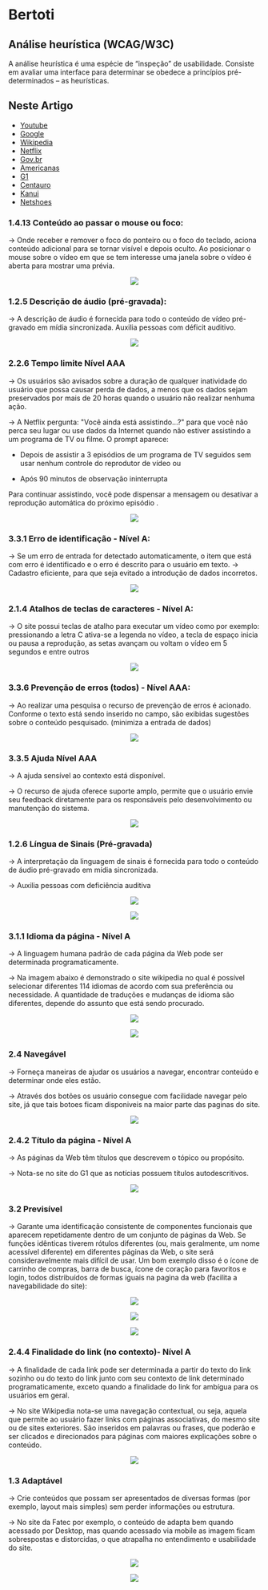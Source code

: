 # Bertoti

## Análise heurística (WCAG/W3C)
A análise heurística é uma espécie de “inspeção” de usabilidade. Consiste em avaliar uma interface para determinar se obedece a princípios pré-determinados – as heurísticas. 


## Neste Artigo
- [Youtube](#Youtube)
- [Google](#Google)
- [Wikipedia](#Wikipedia)
- [Netflix](#Netflix)
- [Gov.br](#Gov.br)
- [Americanas](#Americanas)
- [G1](#G1)
- [Centauro](#Centauro)
- [Kanui](#Kanui)
- [Netshoes](#Netshoes)



### 1.4.13 Conteúdo ao passar o mouse ou foco:

-> Onde receber e remover o foco do ponteiro ou o foco do teclado, aciona conteúdo adicional para se tornar visível e depois oculto. Ao posicionar o mouse sobre o vídeo em que se tem interesse uma janela sobre o vídeo é aberta para mostrar uma prévia.

<p align=center>  <img src = "https://github.com/fabiaalv3s/Bertoti/blob/main/IHC/imagens/Screenshot_1.png"> </p>



### 1.2.5 Descrição de áudio (pré-gravada):

-> A descrição de áudio é fornecida para todo o conteúdo de vídeo pré-gravado em mídia sincronizada. 
Auxilia pessoas com déficit auditivo.

<p align = center> <img src = "https://github.com/fabiaalv3s/Bertoti/blob/main/IHC/imagens/Imagem4.png"> </p>


### 2.2.6 Tempo limite Nível AAA

-> Os usuários são avisados sobre a duração de qualquer inatividade do usuário que possa causar perda de dados, a menos que os dados sejam preservados por mais de 20 horas quando o usuário não realizar nenhuma ação.

-> A Netflix pergunta: "Você ainda está assistindo...?" para que você não perca seu lugar ou use dados da Internet quando não estiver assistindo a um programa de TV ou filme. O prompt aparece:

- Depois de assistir a 3 episódios de um programa de TV seguidos sem usar nenhum controle do reprodutor de vídeo ou

- Após 90 minutos de observação ininterrupta

Para continuar assistindo, você pode dispensar a mensagem ou desativar a reprodução automática do próximo episódio .

<p align = center> <img src = "https://github.com/fabiaalv3s/Bertoti/blob/main/IHC/imagens/netflix1.png"> </p>



### 3.3.1 Erro de identificação - Nível A: 

-> Se um erro de entrada for detectado automaticamente, o item que está com erro é identificado e o erro é descrito para o usuário em texto.
-> Cadastro eficiente, para que seja evitado a introdução de dados incorretos.

<p align = center> <img src = "https://github.com/fabiaalv3s/Bertoti/blob/main/IHC/imagens/Imagem5.png"></p>



### 2.1.4 Atalhos de teclas de caracteres - Nível A:

-> O site possui teclas de atalho para executar um vídeo como por exemplo: pressionando a letra C ativa-se a legenda no vídeo, a tecla de espaço inicia ou pausa a reprodução, as setas avançam ou voltam o vídeo em 5 segundos e entre outros

<p align = center> <img src = "https://github.com/fabiaalv3s/Bertoti/blob/main/IHC/imagens/Screenshot_2.png"></p>



### 3.3.6 Prevenção de erros (todos) - Nível AAA:

-> Ao realizar uma pesquisa o recurso de prevenção de erros é acionado. Conforme o texto está sendo inserido no campo, são exibidas sugestões sobre o conteúdo pesquisado. (minimiza a entrada de dados)

<p align = center> <img src = "https://github.com/fabiaalv3s/Bertoti/blob/main/IHC/imagens/Imagem7.png"></p>



### 3.3.5 Ajuda Nível AAA

-> A ajuda sensível ao contexto está disponível.

-> O recurso de ajuda oferece suporte amplo, permite que o usuário envie seu feedback diretamente para os responsáveis pelo desenvolvimento ou manutenção do sistema.

<p align = center> <img src = "https://github.com/fabiaalv3s/Bertoti/blob/main/IHC/imagens/Imagem8.png"></p>



### 1.2.6 Língua de Sinais (Pré-gravada)

-> A interpretação da linguagem de sinais é fornecida para todo o conteúdo de áudio pré-gravado em mídia sincronizada.

-> Auxilia pessoas com deficiência auditiva

<p align = center> <img src = "https://github.com/fabiaalv3s/Bertoti/blob/main/IHC/imagens/Imagem1.png"></p>
<p align = center> <img src = "https://github.com/fabiaalv3s/Bertoti/blob/main/IHC/imagens/libras2.png"></p>




### 3.1.1 Idioma da página - Nível A

-> A linguagem humana padrão de cada página da Web pode ser determinada programaticamente.

-> Na imagem abaixo é demonstrado o site wikipedia no qual é possível selecionar diferentes 114 idiomas de acordo com sua preferência ou necessidade. A quantidade de traduções e mudanças de idioma são diferentes, depende do assunto que está sendo procurado.

<p align = center> <img src = "https://github.com/fabiaalv3s/Bertoti/blob/main/IHC/imagens/idioma2.png"></p>

<p align = center> <img src = "https://github.com/fabiaalv3s/Bertoti/blob/main/IHC/imagens/idioma1.png"></p>


### 2.4 Navegável

-> Forneça maneiras de ajudar os usuários a navegar, encontrar conteúdo e determinar onde eles estão.

-> Através dos botões os usuário consegue com facilidade navegar pelo site, já que tais botoes ficam disponiveis na maior parte das paginas do site.

<p align = center> <img src = "https://github.com/fabiaalv3s/Bertoti/blob/main/IHC/imagens/navegavel.png"></p>


### 2.4.2 Título da página - Nível A

-> As páginas da Web têm títulos que descrevem o tópico ou propósito.

-> Nota-se no site do G1 que as notícias possuem títulos autodescritivos.

<p align = center> <img src = "https://github.com/fabiaalv3s/Bertoti/blob/main/IHC/imagens/noticia.png"></p>


### 3.2 Previsível

-> Garante uma identificação consistente de componentes funcionais que aparecem repetidamente dentro de um conjunto de páginas da Web. Se funções idênticas tiverem rótulos diferentes (ou, mais geralmente, um nome acessível diferente) em diferentes páginas da Web, o site será consideravelmente mais difícil de usar. Um bom exemplo disso é o ícone de carrinho de compras, barra de busca, ícone de coração para favoritos e login, todos distribuídos de formas iguais na pagina da web (facilita a navegabilidade do site):

<p align = center> <img src = "https://github.com/fabiaalv3s/Bertoti/blob/main/IHC/imagens/loja1png.png"></p>
<p align = center> <img src = "https://github.com/fabiaalv3s/Bertoti/blob/main/IHC/imagens/loja2.png"></p>
<p align = center> <img src = "https://github.com/fabiaalv3s/Bertoti/blob/main/IHC/imagens/loja3.png"></p>



### 2.4.4 Finalidade do link (no contexto)- Nível A

-> A finalidade de cada link pode ser determinada a partir do texto do link sozinho ou do texto do link junto com seu contexto de link determinado programaticamente, exceto quando a finalidade do link for ambígua para os usuários em geral.

-> No site  Wikipedia nota-se uma navegação contextual, ou seja, aquela que permite ao usuário fazer links com páginas associativas, do mesmo site ou de sites exteriores. São inseridos em palavras ou frases, que poderão e ser clicados e direcionados para páginas com maiores explicações sobre o conteúdo.

<p align = center> <img src = "https://github.com/fabiaalv3s/Bertoti/blob/main/IHC/imagens/wikipedia.png"></p>


### 1.3 Adaptável 

-> Crie conteúdos que possam ser apresentados de diversas formas (por exemplo, layout mais simples) sem perder informações ou estrutura.

-> No site da Fatec por exemplo, o conteúdo de adapta bem quando acessado por Desktop, mas quando acessado via mobile as imagem ficam sobrespostas e distorcidas, o que atrapalha no entendimento e usabilidade do site. 

<p align = center> <img src = "https://github.com/fabiaalv3s/Bertoti/blob/main/IHC/imagens/fatecbom.png"></p>
<p align = center> <img src = "https://github.com/fabiaalv3s/Bertoti/blob/main/IHC/imagens/fatecruim1.jpg"></p>

